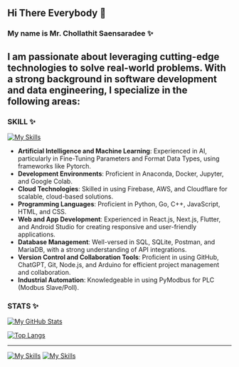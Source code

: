 ## Hi There Everybody 👋
### My name is Mr. Chollathit Saensaradee ✨
I am passionate about leveraging cutting-edge technologies to solve real-world problems. With a strong background in software development and data engineering, I specialize in the following areas:
---
### SKILL ✨
[![My Skills](https://skillicons.dev/icons?i=js,html,css,git,github,go,py,pytorch,kotlin,java,flutter,bootstrap,cpp,cloudflare,dart,docker,fastapi,firebase,flask,nodejs,php,postman,powershell,react,stackoverflow,tensorflow,vscode,mysql,mongodb,linux,bash,arduino,anaconda)](https://skillicons.dev)

- **Artificial Intelligence and Machine Learning**: Experienced in AI, particularly in Fine-Tuning Parameters and Format Data Types, using frameworks like Pytorch.
- **Development Environments**: Proficient in Anaconda, Docker, Jupyter, and Google Colab.
- **Cloud Technologies**: Skilled in using Firebase, AWS, and Cloudflare for scalable, cloud-based solutions.
- **Programming Languages**: Proficient in Python, Go, C++, JavaScript, HTML, and CSS.
- **Web and App Development**: Experienced in React.js, Next.js, Flutter, and Android Studio for creating responsive and user-friendly applications.
- **Database Management**: Well-versed in SQL, SQLite, Postman, and MariaDB, with a strong understanding of API integrations.
- **Version Control and Collaboration Tools**: Proficient in using GitHub, ChatGPT, Git, Node.js, and Arduino for efficient project management and collaboration.
- **Industrial Automation**: Knowledgeable in using PyModbus for PLC (Modbus Slave/Poll).
  
### STATS ✨
[![My GitHub Stats](https://github-readme-stats.vercel.app/api?username=atttyys&show_icons=true&theme=dark#gh-dark-mode-only)](https://github.com/atttyys)

[![Top Langs](https://github-readme-stats.vercel.app/api/top-langs/?username=atttyys&theme=dark)](https://github.com/atttyys)

---


[![My Skills](https://skillicons.dev/icons?i=docker,react,arduino,postman,cloudflare,github,vscode,bootstrap)](https://skillicons.dev)
[![My Skills](https://skillicons.dev/icons?i=go,py,js,cpp,c,mysql,css,html)](https://skillicons.dev)
